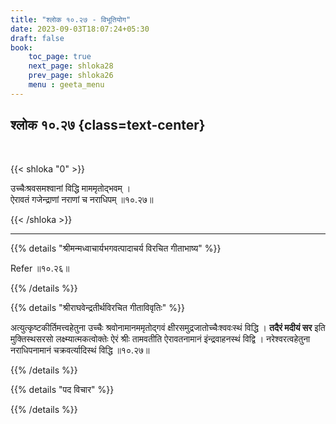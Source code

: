 ```yaml
---
title: "श्लोक १०.२७ - विभूतियोग"
date: 2023-09-03T18:07:24+05:30
draft: false
book:
    toc_page: true
    next_page: shloka28
    prev_page: shloka26
    menu : geeta_menu
---
```




## श्लोक १०.२७ {class=text-center}

<br/>

{{< shloka  "0"  >}}

उच्चैःश्रवसमश्वानां विद्धि माममृतोद्भवम् ।  
ऐरावतं गजेन्द्राणां नराणां च नराधिपम् ॥१०.२७॥  

{{< /shloka >}}

---


{{% details "श्रीमन्मध्वाचार्यभगवत्पादाचर्य विरचित  गीताभाष्य" %}}

Refer ॥१०.२६॥

{{% /details %}}



{{% details "श्रीराघवेन्द्रतीर्थविरचित गीताविवृतिः" %}}

अत्युत्कृष्टकीर्तिमत्त्वहेतुना 
उच्चैः श्रवोनामानममृतोद्गवं 
क्षीरसमुद्रजातोच्चैःश्ववःस्थं विद्धि । 
**तदैरं मदीयं सर** इति मुक्तिस्थसरसो
लक्ष्म्यात्मकत्वोक्तेः ऐरं श्रीः तामवतीति ऐरावतनामानं 
इंन्द्रवाहनस्थं विद्वि । नरेश्वरत्वहेतुना 
नराधिपनामानं चक्रवर्त्यादिस्थं विद्धि ॥१०.२७॥ 

{{% /details %}}



{{% details "पद विचार" %}}


{{% /details %}}
